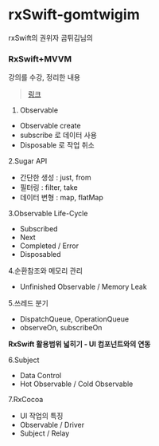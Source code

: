 # rxSwift-gomtwigim

rxSwift의 권위자 곰튀김님의 
### **RxSwift+MVVM** 
강의를 수강, 정리한 내용
> [링크](https://github.com/iamchiwon/RxSwift_In_4_Hours)

1. Observable
- Observable create
- subscribe 로 데이터 사용
- Disposable 로 작업 취소


2.Sugar API
- 간단한 생성 : just, from
- 필터링 : filter, take
- 데이터 변형 : map, flatMap

3.Observable Life-Cycle
- Subscribed
- Next
- Completed / Error
- Disposabled


4.순환참조와 메모리 관리
- Unfinished Observable / Memory Leak


5.쓰레드 분기
- DispatchQueue, OperationQueue
- observeOn, subscribeOn




**RxSwift 활용범위 넓히기 - UI 컴포넌트와의 연동**

6.Subject
- Data Control
- Hot Observable / Cold Observable


7.RxCocoa
- UI 작업의 특징
- Observable / Driver
- Subject / Relay
